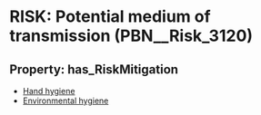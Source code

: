 # RISK: __Potential medium of transmission__ (PBN__Risk_3120)

## Property: has_RiskMitigation

* [Hand hygiene](PBN__Mitigation_217)
* [Environmental hygiene](PBN__Mitigation_1115)

